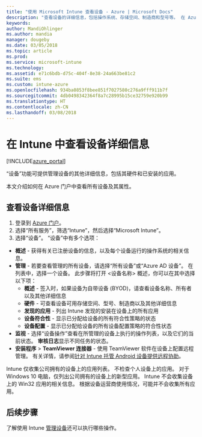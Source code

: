 ```yaml
---
title: "使用 Microsoft Intune 查看设备 - Azure | Microsoft Docs"
description: "查看设备的详细信息，包括操作系统、存储空间、制造商和型号等。 在 Azure 的 Microsoft Intune 中获取已安装应用的列表、检查符合性策略、设置 TeamViewer 等等。 类似于查看管理设备的清单。"
keywords: 
author: MandiOhlinger
ms.author: mandia
manager: dougeby
ms.date: 03/05/2018
ms.topic: article
ms.prod: 
ms.service: microsoft-intune
ms.technology: 
ms.assetid: e71c6bdb-d75c-404f-8e38-24a663be81c2
ms.suite: ems
ms.custom: intune-azure
ms.openlocfilehash: 934ba0853f8bee851f7027580c276a9fff911b7f
ms.sourcegitcommit: 4db0498342364f8a7c28995b15ce32759e920b99
ms.translationtype: HT
ms.contentlocale: zh-CN
ms.lasthandoff: 03/08/2018
---
```

# <a name="see-device-details-in-intune"></a>在 Intune 中查看设备详细信息

[!INCLUDE[azure_portal](./includes/azure_portal.md)]

“设备”功能可提供管理设备的其他详细信息，包括其硬件和已安装的应用。 

本文介绍如何在 Azure 门户中查看所有设备及其属性。

## <a name="view-your-device-details"></a>查看设备详细信息

1. 登录到 [Azure 门户](https://portal.azure.com)。
2. 选择“所有服务”，筛选“Intune”，然后选择“Microsoft Intune”。
3. 选择“设备”。 “设备”中有多个选项：

  - **概述** - 获得有关已注册设备的信息，以及每个设备运行的操作系统的相关信息。
  - **管理** - 若要查看管理的所有设备，请选择“所有设备”或“Azure AD 设备”。
    在列表中，选择一个设备。 此步骤将打开 <设备名称> 概述，你可以在其中选择以下项：
    - **概述** - 签入时，如果设备为自带设备 (BYOD)，请查看设备名称、所有者以及其他详细信息
    - **硬件** - 可查看设备可用存储空间、型号、制造商以及其他详细信息
    - **发现的应用** - 列出 Intune 发现的安装在设备上的所有应用
    - **设备符合性** - 显示已分配给设备的所有符合性策略的状态
    - **设备配置** - 显示已分配给设备的所有设备配置策略的符合性状态
- **监视** - 选择“设备操作”查看在所管理的设备上执行的操作列表，以及它们的当前状态。 **审核日志**显示不同任务的状态。
- **安装程序** > **TeamViewer 连接器** - 使用 TeamViewer 软件在设备上配置远程管理。 有关详情，请参阅[针对 Intune 托管 Android 设备提供远程协助](device-profile-android-teamviewer.md)。

Intune 仅收集公司拥有的设备上的应用列表。 不检查个人设备上的应用。 对于 Windows 10 电脑，仅列出公司拥有的设备上的新型应用。 Intune 不会收集设备上的 Win32 应用的相关信息。 根据设备运营商使用情况，可能并不会收集所有应用。

## <a name="next-steps"></a>后续步骤
了解使用 Intune [管理设备](device-management.md)还可以执行哪些操作。
